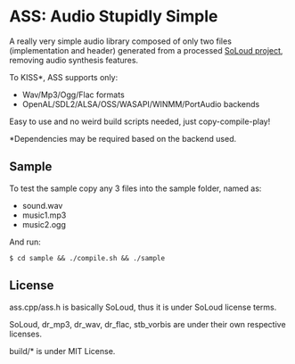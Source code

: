 # ASS: Audio Stupidly Simple

A really very simple audio library composed of only two files (implementation and header) generated from a processed [SoLoud project](https://github.com/jarikomppa/soloud), removing audio synthesis features.

To KISS*, ASS supports only:
- Wav/Mp3/Ogg/Flac formats
- OpenAL/SDL2/ALSA/OSS/WASAPI/WINMM/PortAudio backends

Easy to use and no weird build scripts needed, just copy-compile-play!

*Dependencies may be required based on the backend used.

## Sample

To test the sample copy any 3 files into the sample folder, named as:
- sound.wav
- music1.mp3
- music2.ogg

And run:

```
$ cd sample && ./compile.sh && ./sample
```

## License

ass.cpp/ass.h is basically SoLoud, thus it is under SoLoud license terms.

SoLoud, dr_mp3, dr_wav, dr_flac, stb_vorbis are under their own respective licenses.

build/* is under MIT License.
